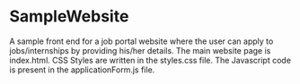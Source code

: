 # SampleWebsite
A sample front end for a job portal website where the user can apply to jobs/internships by providing his/her details.
The main website page is index.html. CSS Styles are written in the styles.css file. The Javascript code is present in the applicationForm.js file.
